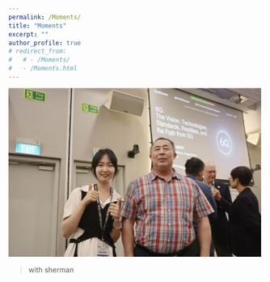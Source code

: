 ```yaml
---
permalink: /Moments/
title: "Moments"
excerpt: ""
author_profile: true
# redirect_from: 
#   # - /Moments/
#   - /Moments.html
---
```


<img src='/images/yusi-sherman.png' width = "500"><br/>
> with sherman
